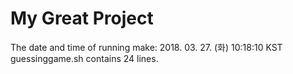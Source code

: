 # My Great Project
The date and time of running make: 2018. 03. 27. (화) 10:18:10 KST
guessinggame.sh contains 24 lines.
